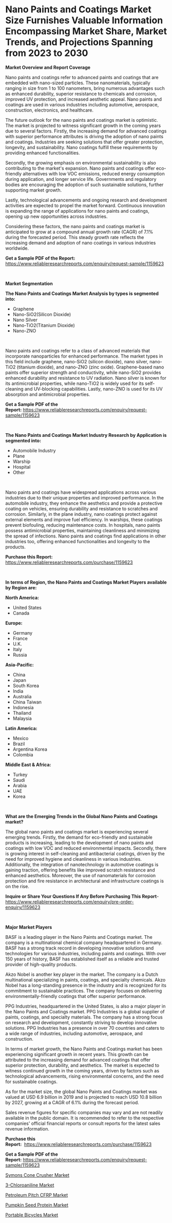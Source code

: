 <p><h1>Nano Paints and Coatings Market Size Furnishes Valuable Information Encompassing Market Share, Market Trends, and Projections Spanning from 2023 to 2030</h1></p><p><strong>Market Overview and Report Coverage</strong></p>
<p><p>Nano paints and coatings refer to advanced paints and coatings that are embedded with nano-sized particles. These nanomaterials, typically ranging in size from 1 to 100 nanometers, bring numerous advantages such as enhanced durability, superior resistance to chemicals and corrosion, improved UV protection, and increased aesthetic appeal. Nano paints and coatings are used in various industries including automotive, aerospace, construction, electronics, and healthcare.</p><p>The future outlook for the nano paints and coatings market is optimistic. The market is projected to witness significant growth in the coming years due to several factors. Firstly, the increasing demand for advanced coatings with superior performance attributes is driving the adoption of nano paints and coatings. Industries are seeking solutions that offer greater protection, longevity, and sustainability. Nano coatings fulfill these requirements by providing enhanced functionalities.</p><p>Secondly, the growing emphasis on environmental sustainability is also contributing to the market's expansion. Nano paints and coatings offer eco-friendly alternatives with low VOC emissions, reduced energy consumption during application, and longer service life. Governments and regulatory bodies are encouraging the adoption of such sustainable solutions, further supporting market growth.</p><p>Lastly, technological advancements and ongoing research and development activities are expected to propel the market forward. Continuous innovation is expanding the range of applications for nano paints and coatings, opening up new opportunities across industries.</p><p>Considering these factors, the nano paints and coatings market is anticipated to grow at a compound annual growth rate (CAGR) of 7.1% during the forecasted period. This steady growth rate reflects the increasing demand and adoption of nano coatings in various industries worldwide.</p></p>
<p><strong>Get a Sample PDF of the Report:</strong> <a href="https://www.reliableresearchreports.com/enquiry/request-sample/1159623">https://www.reliableresearchreports.com/enquiry/request-sample/1159623</a></p>
<p>&nbsp;</p>
<p><strong>Market Segmentation</strong></p>
<p><strong>The Nano Paints and Coatings Market Analysis by types is segmented into:</strong></p>
<p><ul><li>Graphene</li><li>Nano-SiO2(Silicon Dioxide)</li><li>Nano Silver</li><li>Nano-TiO2(Titanium Dioxide)</li><li>Nano-ZNO</li></ul></p>
<p>&nbsp;</p>
<p><p>Nano paints and coatings refer to a class of advanced materials that incorporate nanoparticles for enhanced performance. The market types in this field include graphene, nano-SiO2 (silicon dioxide), nano silver, nano-TiO2 (titanium dioxide), and nano-ZNO (zinc oxide). Graphene-based nano paints offer superior strength and conductivity, while nano-SiO2 provides enhanced durability and resistance to UV radiation. Nano silver is known for its antimicrobial properties, while nano-TiO2 is widely used for its self-cleaning and UV-blocking capabilities. Lastly, nano-ZNO is used for its UV absorption and antimicrobial properties.</p></p>
<p><strong>Get a Sample PDF of the Report:</strong>&nbsp;<a href="https://www.reliableresearchreports.com/enquiry/request-sample/1159623">https://www.reliableresearchreports.com/enquiry/request-sample/1159623</a></p>
<p>&nbsp;</p>
<p><strong>The Nano Paints and Coatings Market Industry Research by Application is segmented into:</strong></p>
<p><ul><li>Automobile Industry</li><li>Plane</li><li>Warship</li><li>Hospital</li><li>Other</li></ul></p>
<p>&nbsp;</p>
<p><p>Nano paints and coatings have widespread applications across various industries due to their unique properties and improved performance. In the automobile industry, they enhance the aesthetics and provide a protective coating on vehicles, ensuring durability and resistance to scratches and corrosion. Similarly, in the plane industry, nano coatings protect against external elements and improve fuel efficiency. In warships, these coatings prevent biofouling, reducing maintenance costs. In hospitals, nano paints possess antimicrobial properties, maintaining cleanliness and minimizing the spread of infections. Nano paints and coatings find applications in other industries too, offering enhanced functionalities and longevity to the products.</p></p>
<p><strong>Purchase this Report:</strong>&nbsp; <a href="https://www.reliableresearchreports.com/purchase/1159623">https://www.reliableresearchreports.com/purchase/1159623</a></p>
<p>&nbsp;</p>
<p><strong>In terms of Region, the Nano Paints and Coatings Market Players available by Region are:</strong></p>
<p>
    <p> <strong> North America: </strong>
        <ul>
            <li>United States</li>
            <li>Canada</li>
        </ul>
        </p> 
    <p> <strong> Europe: </strong>
        <ul>
            <li>Germany</li>
            <li>France</li>
            <li>U.K.</li>
            <li>Italy</li>
            <li>Russia</li>
        </ul>
        </p> 
    <p> <strong> Asia-Pacific: </strong>
        <ul>
            <li>China</li>
            <li>Japan</li>
            <li>South Korea</li>
            <li>India</li>
            <li>Australia</li>
            <li>China Taiwan</li>
            <li>Indonesia</li>
            <li>Thailand</li>
            <li>Malaysia</li>
        </ul>
        </p> 
    <p> <strong> Latin America: </strong>
        <ul>
            <li>Mexico</li>
            <li>Brazil</li>
            <li>Argentina Korea</li>
            <li>Colombia</li>
        </ul>
        </p> 
    <p> <strong> Middle East & Africa: </strong>
        <ul>
            <li>Turkey</li>
            <li>Saudi</li>
            <li>Arabia</li>
            <li>UAE</li>
            <li>Korea</li>
        </ul>
    </p>
    </p>
<p>&nbsp;</p>
<p><strong>What are the Emerging Trends in the Global Nano Paints and Coatings market?</strong></p>
<p><p>The global nano paints and coatings market is experiencing several emerging trends. Firstly, the demand for eco-friendly and sustainable products is increasing, leading to the development of nano paints and coatings with low VOC and reduced environmental impacts. Secondly, there is growing interest in self-cleaning and antibacterial coatings, driven by the need for improved hygiene and cleanliness in various industries. Additionally, the integration of nanotechnology in automotive coatings is gaining traction, offering benefits like improved scratch resistance and enhanced aesthetics. Moreover, the use of nanomaterials for corrosion protection and fire resistance in architectural and infrastructure coatings is on the rise.</p></p>
<p><strong>Inquire or Share Your Questions If Any Before Purchasing This Report</strong>- <a href="https://www.reliableresearchreports.com/enquiry/pre-order-enquiry/1159623">https://www.reliableresearchreports.com/enquiry/pre-order-enquiry/1159623</a></p>
<p>&nbsp;</p>
<p><strong>Major Market Players</strong></p>
<p><p>BASF is a leading player in the Nano Paints and Coatings market. The company is a multinational chemical company headquartered in Germany. BASF has a strong track record in developing innovative solutions and technologies for various industries, including paints and coatings. With over 150 years of history, BASF has established itself as a reliable and trusted provider of high-quality products.</p><p>Akzo Nobel is another key player in the market. The company is a Dutch multinational specializing in paints, coatings, and specialty chemicals. Akzo Nobel has a long-standing presence in the industry and is recognized for its commitment to sustainable practices. The company focuses on delivering environmentally-friendly coatings that offer superior performance.</p><p>PPG Industries, headquartered in the United States, is also a major player in the Nano Paints and Coatings market. PPG Industries is a global supplier of paints, coatings, and specialty materials. The company has a strong focus on research and development, constantly striving to develop innovative solutions. PPG Industries has a presence in over 70 countries and caters to a wide range of industries, including automotive, aerospace, and construction.</p><p>In terms of market growth, the Nano Paints and Coatings market has been experiencing significant growth in recent years. This growth can be attributed to the increasing demand for advanced coatings that offer superior protection, durability, and aesthetics. The market is expected to witness continued growth in the coming years, driven by factors such as technological advancements, rising environmental concerns, and the need for sustainable coatings.</p><p>As for the market size, the global Nano Paints and Coatings market was valued at USD 6.9 billion in 2019 and is projected to reach USD 10.8 billion by 2027, growing at a CAGR of 6.1% during the forecast period.</p><p>Sales revenue figures for specific companies may vary and are not readily available in the public domain. It is recommended to refer to the respective companies' official financial reports or consult  reports for the latest sales revenue information.</p></p>
<p><strong>Purchase this Report:</strong>&nbsp;&nbsp;<a href="https://www.reliableresearchreports.com/purchase/1159623">https://www.reliableresearchreports.com/purchase/1159623</a></p>
<p></p>
<p><strong>Get a Sample PDF of the Report:</strong>&nbsp;<a href="https://www.reliableresearchreports.com/enquiry/request-sample/1159623">https://www.reliableresearchreports.com/enquiry/request-sample/1159623</a></p>
<p><p><a href="https://medium.com/@lap.snake.again/symons-cone-crusher-market-size-growth-forecast-2023-2030-50004f00acfa">Symons Cone Crusher Market</a></p><p><a href="https://github.com/WillieWoodard/Market-Research-Report-List-1/blob/main/3-chloroaniline-market.md">3-Chloroaniline Market</a></p><p><a href="https://github.com/PeterParrish5/Market-Research-Report-List-1/blob/main/petroleum-pitch-cfrp-market.md">Petroleum Pitch CFRP Market</a></p><p><a href="https://www.linkedin.com/pulse/pumpkin-seed-protein-market-challenges-opportunities-growth-urnle/">Pumpkin Seed Protein Market</a></p><p><a href="https://medium.com/@dessiefadel/portable-bicycles-market-size-growth-forecast-2023-2030-e0cc05a1c34b">Portable Bicycles Market</a></p></p>
